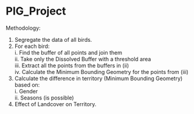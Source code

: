 # PIG_Project
Methodology:
1.	Segregate the data of all birds.  
2.	For each bird:  
i.	Find the buffer of all points and join them  
ii.	Take only the Dissolved Buffer with a threshold area  
iii.	Extract all the points from the buffers in (ii)  
iv.	Calculate the Minimum Bounding Geometry for the points from (iii)  
3.	Calculate the difference in territory (Minimum Bounding Geometry) based on:  
i.	Gender  
ii.	Seasons (is possible)  
4.	Effect of Landcover on Territory.
